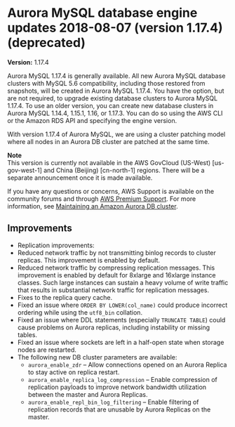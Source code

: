 # Aurora MySQL database engine updates 2018\-08\-07 \(version 1\.17\.4\) \(deprecated\)<a name="AuroraMySQL.Updates.1174"></a>

**Version:** 1\.17\.4

Aurora MySQL 1\.17\.4 is generally available\. All new Aurora MySQL database clusters with MySQL 5\.6 compatibility, including those restored from snapshots, will be created in Aurora MySQL 1\.17\.4\. You have the option, but are not required, to upgrade existing database clusters to Aurora MySQL 1\.17\.4\. To use an older version, you can create new database clusters in Aurora MySQL 1\.14\.4, 1\.15\.1, 1\.16, or 1\.17\.3\. You can do so using the AWS CLI or the Amazon RDS API and specifying the engine version\. 

With version 1\.17\.4 of Aurora MySQL, we are using a cluster patching model where all nodes in an Aurora DB cluster are patched at the same time\. 

**Note**  
 This version is currently not available in the AWS GovCloud \(US\-West\) \[us\-gov\-west\-1\] and China \(Beijing\) \[cn\-north\-1\] regions\. There will be a separate announcement once it is made available\. 

If you have any questions or concerns, AWS Support is available on the community forums and through [AWS Premium Support](http://aws.amazon.com/support)\. For more information, see [Maintaining an Amazon Aurora DB cluster](USER_UpgradeDBInstance.Maintenance.md)\.

## Improvements<a name="AuroraMySQL.Updates.1174.Improvements"></a>
+  Replication improvements: 
  +  Reduced network traffic by not transmitting binlog records to cluster replicas\. This improvement is enabled by default\. 
  +  Reduced network traffic by compressing replication messages\. This improvement is enabled by default for 8xlarge and 16xlarge instance classes\. Such large instances can sustain a heavy volume of write traffic that results in substantial network traffic for replication messages\. 
  +  Fixes to the replica query cache\. 
+  Fixed an issue where `ORDER BY LOWER(col_name)` could produce incorrect ordering while using the `utf8_bin` collation\. 
+  Fixed an issue where DDL statements \(especially `TRUNCATE TABLE`\) could cause problems on Aurora replicas, including instability or missing tables\. 
+  Fixed an issue where sockets are left in a half\-open state when storage nodes are restarted\. 
+ The following new DB cluster parameters are available:
  + `aurora_enable_zdr` – Allow connections opened on an Aurora Replica to stay active on replica restart\.
  + `aurora_enable_replica_log_compression` – Enable compression of replication payloads to improve network bandwidth utilization between the master and Aurora Replicas\.
  + `aurora_enable_repl_bin_log_filtering` – Enable filtering of replication records that are unusable by Aurora Replicas on the master\.